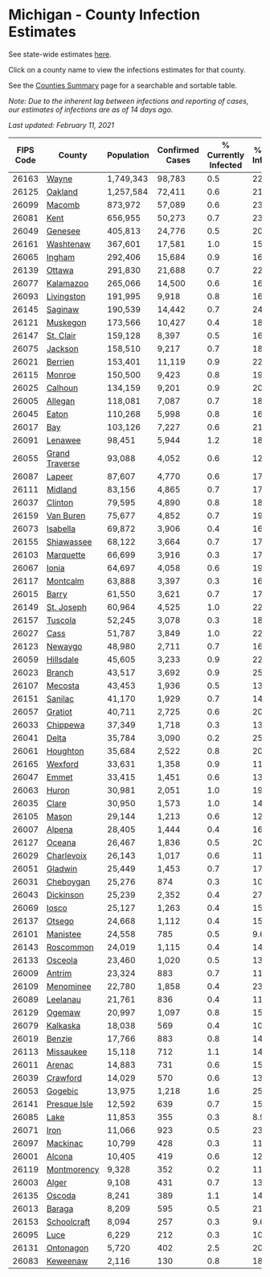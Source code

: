 # Michigan - County Infection Estimates

See state-wide estimates [here](/infections/us-mi).

Click on a county name to view the infections estimates for that county.

See the [Counties Summary](/infections/summary-counties) page for a searchable and sortable table.

*Note: Due to the inherent lag between infections and reporting of cases, our estimates of infections are as of 14 days ago.*

*Last updated: February 11, 2021*

|   FIPS Code |                           County |   Population |   Confirmed Cases |   % Currently Infected |   % Total Infected |
|-------------|----------------------------------|--------------|-------------------|------------------------|--------------------|
|       26163 |                   [Wayne](wayne) |    1,749,343 |            98,783 |                    0.5 |               22.8 |
|       26125 |               [Oakland](oakland) |    1,257,584 |            72,411 |                    0.6 |               21.0 |
|       26099 |                 [Macomb](macomb) |      873,972 |            57,089 |                    0.6 |               23.0 |
|       26081 |                     [Kent](kent) |      656,955 |            50,273 |                    0.7 |               23.7 |
|       26049 |               [Genesee](genesee) |      405,813 |            24,776 |                    0.5 |               20.4 |
|       26161 |           [Washtenaw](washtenaw) |      367,601 |            17,581 |                    1.0 |               15.9 |
|       26065 |                 [Ingham](ingham) |      292,406 |            15,684 |                    0.9 |               16.4 |
|       26139 |                 [Ottawa](ottawa) |      291,830 |            21,688 |                    0.7 |               22.3 |
|       26077 |           [Kalamazoo](kalamazoo) |      265,066 |            14,500 |                    0.6 |               16.7 |
|       26093 |         [Livingston](livingston) |      191,995 |             9,918 |                    0.8 |               16.3 |
|       26145 |               [Saginaw](saginaw) |      190,539 |            14,442 |                    0.7 |               24.0 |
|       26121 |             [Muskegon](muskegon) |      173,566 |            10,427 |                    0.4 |               18.6 |
|       26147 |           [St. Clair](st.-clair) |      159,128 |             8,397 |                    0.5 |               16.9 |
|       26075 |               [Jackson](jackson) |      158,510 |             9,217 |                    0.7 |               18.3 |
|       26021 |               [Berrien](berrien) |      153,401 |            11,119 |                    0.9 |               22.8 |
|       26115 |                 [Monroe](monroe) |      150,500 |             9,423 |                    0.8 |               19.6 |
|       26025 |               [Calhoun](calhoun) |      134,159 |             9,201 |                    0.9 |               20.8 |
|       26005 |               [Allegan](allegan) |      118,081 |             7,087 |                    0.7 |               18.1 |
|       26045 |                   [Eaton](eaton) |      110,268 |             5,998 |                    0.8 |               16.6 |
|       26017 |                       [Bay](bay) |      103,126 |             7,227 |                    0.6 |               21.5 |
|       26091 |               [Lenawee](lenawee) |       98,451 |             5,944 |                    1.2 |               18.0 |
|       26055 | [Grand Traverse](grand-traverse) |       93,088 |             4,052 |                    0.6 |               12.7 |
|       26087 |                 [Lapeer](lapeer) |       87,607 |             4,770 |                    0.6 |               17.0 |
|       26111 |               [Midland](midland) |       83,156 |             4,865 |                    0.7 |               17.7 |
|       26037 |               [Clinton](clinton) |       79,595 |             4,890 |                    0.8 |               18.9 |
|       26159 |           [Van Buren](van-buren) |       75,677 |             4,852 |                    0.7 |               19.3 |
|       26073 |             [Isabella](isabella) |       69,872 |             3,906 |                    0.4 |               16.9 |
|       26155 |         [Shiawassee](shiawassee) |       68,122 |             3,664 |                    0.7 |               17.0 |
|       26103 |           [Marquette](marquette) |       66,699 |             3,916 |                    0.3 |               17.6 |
|       26067 |                   [Ionia](ionia) |       64,697 |             4,058 |                    0.6 |               19.0 |
|       26117 |             [Montcalm](montcalm) |       63,888 |             3,397 |                    0.3 |               16.0 |
|       26015 |                   [Barry](barry) |       61,550 |             3,621 |                    0.7 |               17.6 |
|       26149 |         [St. Joseph](st.-joseph) |       60,964 |             4,525 |                    1.0 |               22.0 |
|       26157 |               [Tuscola](tuscola) |       52,245 |             3,078 |                    0.3 |               18.4 |
|       26027 |                     [Cass](cass) |       51,787 |             3,849 |                    1.0 |               22.1 |
|       26123 |               [Newaygo](newaygo) |       48,980 |             2,711 |                    0.7 |               16.4 |
|       26059 |           [Hillsdale](hillsdale) |       45,605 |             3,233 |                    0.9 |               22.3 |
|       26023 |                 [Branch](branch) |       43,517 |             3,692 |                    0.9 |               25.6 |
|       26107 |               [Mecosta](mecosta) |       43,453 |             1,936 |                    0.5 |               13.1 |
|       26151 |               [Sanilac](sanilac) |       41,170 |             1,929 |                    0.7 |               14.2 |
|       26057 |               [Gratiot](gratiot) |       40,711 |             2,725 |                    0.6 |               20.1 |
|       26033 |             [Chippewa](chippewa) |       37,349 |             1,718 |                    0.3 |               13.5 |
|       26041 |                   [Delta](delta) |       35,784 |             3,090 |                    0.2 |               25.3 |
|       26061 |             [Houghton](houghton) |       35,684 |             2,522 |                    0.8 |               20.1 |
|       26165 |               [Wexford](wexford) |       33,631 |             1,358 |                    0.9 |               11.9 |
|       26047 |                   [Emmet](emmet) |       33,415 |             1,451 |                    0.6 |               13.2 |
|       26063 |                   [Huron](huron) |       30,981 |             2,051 |                    1.0 |               19.7 |
|       26035 |                   [Clare](clare) |       30,950 |             1,573 |                    1.0 |               14.9 |
|       26105 |                   [Mason](mason) |       29,144 |             1,213 |                    0.6 |               12.4 |
|       26007 |                 [Alpena](alpena) |       28,405 |             1,444 |                    0.4 |               16.0 |
|       26127 |                 [Oceana](oceana) |       26,467 |             1,836 |                    0.5 |               20.9 |
|       26029 |         [Charlevoix](charlevoix) |       26,143 |             1,017 |                    0.6 |               11.8 |
|       26051 |               [Gladwin](gladwin) |       25,449 |             1,453 |                    0.7 |               17.0 |
|       26031 |           [Cheboygan](cheboygan) |       25,276 |               874 |                    0.3 |               10.7 |
|       26043 |           [Dickinson](dickinson) |       25,239 |             2,352 |                    0.4 |               27.4 |
|       26069 |                   [Iosco](iosco) |       25,127 |             1,263 |                    0.4 |               15.8 |
|       26137 |                 [Otsego](otsego) |       24,668 |             1,112 |                    0.4 |               15.7 |
|       26101 |             [Manistee](manistee) |       24,558 |               785 |                    0.5 |                9.6 |
|       26143 |           [Roscommon](roscommon) |       24,019 |             1,115 |                    0.4 |               14.0 |
|       26133 |               [Osceola](osceola) |       23,460 |             1,020 |                    0.5 |               13.0 |
|       26009 |                 [Antrim](antrim) |       23,324 |               883 |                    0.7 |               11.3 |
|       26109 |           [Menominee](menominee) |       22,780 |             1,858 |                    0.4 |               23.7 |
|       26089 |             [Leelanau](leelanau) |       21,761 |               836 |                    0.4 |               11.4 |
|       26129 |                 [Ogemaw](ogemaw) |       20,997 |             1,097 |                    0.8 |               15.8 |
|       26079 |             [Kalkaska](kalkaska) |       18,038 |               569 |                    0.4 |               10.3 |
|       26019 |                 [Benzie](benzie) |       17,766 |               883 |                    0.8 |               14.6 |
|       26113 |           [Missaukee](missaukee) |       15,118 |               712 |                    1.1 |               14.1 |
|       26011 |                 [Arenac](arenac) |       14,883 |               731 |                    0.6 |               15.2 |
|       26039 |             [Crawford](crawford) |       14,029 |               570 |                    0.6 |               13.7 |
|       26053 |               [Gogebic](gogebic) |       13,975 |             1,218 |                    1.6 |               25.3 |
|       26141 |     [Presque Isle](presque-isle) |       12,592 |               639 |                    0.7 |               15.2 |
|       26085 |                     [Lake](lake) |       11,853 |               355 |                    0.3 |                8.9 |
|       26071 |                     [Iron](iron) |       11,066 |               923 |                    0.5 |               23.8 |
|       26097 |             [Mackinac](mackinac) |       10,799 |               428 |                    0.3 |               11.8 |
|       26001 |                 [Alcona](alcona) |       10,405 |               419 |                    0.6 |               12.2 |
|       26119 |       [Montmorency](montmorency) |        9,328 |               352 |                    0.2 |               11.5 |
|       26003 |                   [Alger](alger) |        9,108 |               431 |                    0.7 |               13.6 |
|       26135 |                 [Oscoda](oscoda) |        8,241 |               389 |                    1.1 |               14.3 |
|       26013 |                 [Baraga](baraga) |        8,209 |               595 |                    0.5 |               21.6 |
|       26153 |       [Schoolcraft](schoolcraft) |        8,094 |               257 |                    0.3 |                9.6 |
|       26095 |                     [Luce](luce) |        6,229 |               212 |                    0.3 |               10.3 |
|       26131 |           [Ontonagon](ontonagon) |        5,720 |               402 |                    2.5 |               20.0 |
|       26083 |             [Keweenaw](keweenaw) |        2,116 |               130 |                    0.8 |               18.4 |